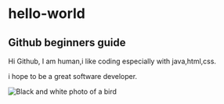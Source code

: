 # hello-world


## Github beginners guide 
<p>Hi Github,
I am human,i like coding especially with java,html,css.</p>
<p>i hope to be a great software developer.</p>
<img src = "https://images.unsplash.com/photo-1636711224170-3f77e0ccd426?ixlib=rb-4.0.3&ixid=M3wxMjA3fDB8MHxwaG90by1wYWdlfHx8fGVufDB8fHx8fA%3D%3D&auto=format&fit=crop&w=870&q=80" alt = "Black and white photo of a bird">
